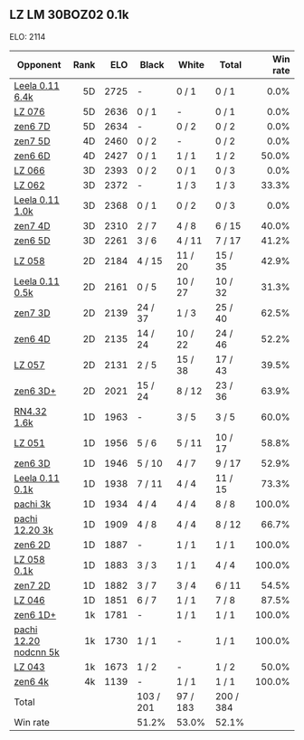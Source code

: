 ## LZ LM 30BOZ02 0.1k ##

ELO: 2114

Opponent | Rank | ELO | Black | White | Total | Win rate
---------|-----:|----:|-------|-------|-------|-------:
[Leela 0.11 6.4k](Leela%200.11%206.4k.md) | 5D | 2725 | - | 0 / 1 | 0 / 1 | 0.0%
[LZ 076](LZ%20076.md) | 5D | 2636 | 0 / 1 | - | 0 / 1 | 0.0%
[zen6 7D](zen6%207D.md) | 5D | 2634 | - | 0 / 2 | 0 / 2 | 0.0%
[zen7 5D](zen7%205D.md) | 4D | 2460 | 0 / 2 | - | 0 / 2 | 0.0%
[zen6 6D](zen6%206D.md) | 4D | 2427 | 0 / 1 | 1 / 1 | 1 / 2 | 50.0%
[LZ 066](LZ%20066.md) | 3D | 2393 | 0 / 2 | 0 / 1 | 0 / 3 | 0.0%
[LZ 062](LZ%20062.md) | 3D | 2372 | - | 1 / 3 | 1 / 3 | 33.3%
[Leela 0.11 1.0k](Leela%200.11%201.0k.md) | 3D | 2368 | 0 / 1 | 0 / 2 | 0 / 3 | 0.0%
[zen7 4D](zen7%204D.md) | 3D | 2310 | 2 / 7 | 4 / 8 | 6 / 15 | 40.0%
[zen6 5D](zen6%205D.md) | 3D | 2261 | 3 / 6 | 4 / 11 | 7 / 17 | 41.2%
[LZ 058](LZ%20058.md) | 2D | 2184 | 4 / 15 | 11 / 20 | 15 / 35 | 42.9%
[Leela 0.11 0.5k](Leela%200.11%200.5k.md) | 2D | 2161 | 0 / 5 | 10 / 27 | 10 / 32 | 31.3%
[zen7 3D](zen7%203D.md) | 2D | 2139 | 24 / 37 | 1 / 3 | 25 / 40 | 62.5%
[zen6 4D](zen6%204D.md) | 2D | 2135 | 14 / 24 | 10 / 22 | 24 / 46 | 52.2%
[LZ 057](LZ%20057.md) | 2D | 2131 | 2 / 5 | 15 / 38 | 17 / 43 | 39.5%
[zen6 3D+](zen6%203D+.md) | 2D | 2021 | 15 / 24 | 8 / 12 | 23 / 36 | 63.9%
[RN4.32 1.6k](RN4.32%201.6k.md) | 1D | 1963 | - | 3 / 5 | 3 / 5 | 60.0%
[LZ 051](LZ%20051.md) | 1D | 1956 | 5 / 6 | 5 / 11 | 10 / 17 | 58.8%
[zen6 3D](zen6%203D.md) | 1D | 1946 | 5 / 10 | 4 / 7 | 9 / 17 | 52.9%
[Leela 0.11 0.1k](Leela%200.11%200.1k.md) | 1D | 1938 | 7 / 11 | 4 / 4 | 11 / 15 | 73.3%
[pachi 3k](pachi%203k.md) | 1D | 1934 | 4 / 4 | 4 / 4 | 8 / 8 | 100.0%
[pachi 12.20 3k](pachi%2012.20%203k.md) | 1D | 1909 | 4 / 8 | 4 / 4 | 8 / 12 | 66.7%
[zen6 2D](zen6%202D.md) | 1D | 1887 | - | 1 / 1 | 1 / 1 | 100.0%
[LZ 058 0.1k](LZ%20058%200.1k.md) | 1D | 1883 | 3 / 3 | 1 / 1 | 4 / 4 | 100.0%
[zen7 2D](zen7%202D.md) | 1D | 1882 | 3 / 7 | 3 / 4 | 6 / 11 | 54.5%
[LZ 046](LZ%20046.md) | 1D | 1851 | 6 / 7 | 1 / 1 | 7 / 8 | 87.5%
[zen6 1D+](zen6%201D+.md) | 1k | 1781 | - | 1 / 1 | 1 / 1 | 100.0%
[pachi 12.20 nodcnn 5k](pachi%2012.20%20nodcnn%205k.md) | 1k | 1730 | 1 / 1 | - | 1 / 1 | 100.0%
[LZ 043](LZ%20043.md) | 1k | 1673 | 1 / 2 | - | 1 / 2 | 50.0%
[zen6 4k](zen6%204k.md) | 4k | 1139 | - | 1 / 1 | 1 / 1 | 100.0%
Total | | | 103 / 201 | 97 / 183 | 200 / 384 | 
Win rate| | | 51.2% | 53.0% | 52.1% | 
